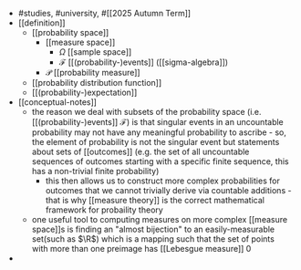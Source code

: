 - #studies, #university, #[[2025 Autumn Term]]
- [[definition]]
	- [[probability space]]
		- [[measure space]]
			- $\Omega$ [[sample space]]
			- $\mathcal{F}$ [[(probability-)events]] ([[sigma-algebra]])
		- $\mathcal{P}$ [[probability measure]]
	- [[probability distribution function]]
	- [[(probability-)expectation]]
- [[conceptual-notes]]
	- the reason we deal with subsets of the probability space (i.e. [[(probability-)events]] $\mathcal{F}$) is that singular events in an uncountable probability may not have any meaningful probability to ascribe - so, the element of probability is not the singular event but statements about sets of [[outcomes]] (e.g. the set of all uncountable sequences of outcomes starting with a specific finite sequence, this has a non-trivial finite probability)
		- this then allows us to construct more complex probabilities for outcomes that we cannot trivially derive via countable additions - that is why [[measure theory]] is the correct mathematical framework for probaility theory
	- one useful tool to computing measures on more complex [[measure space]]s is finding an "almost bijection" to an easily-measurable set(such as $\R$) which is a mapping such that the set of points with more than one preimage has [[Lebesgue measure]] 0
-